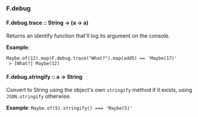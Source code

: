 ### F.debug

#### F.debug.trace :: String → (a → a)

Returns an identify function that'll log its argument on the console.

**Example**:
```
Maybe.of(12).map(F.debug.trace("What?").map(add5) == 'Maybe(17)'
 > [What?] Maybe(12)
```

#### F.debug.stringify :: a → String

Convert to String using the object's own `stringify` method if it exists, using `JSON.stringify` otherwise.

**Example**: `Maybe.of(5).stringify() === 'Maybe(5)'`

